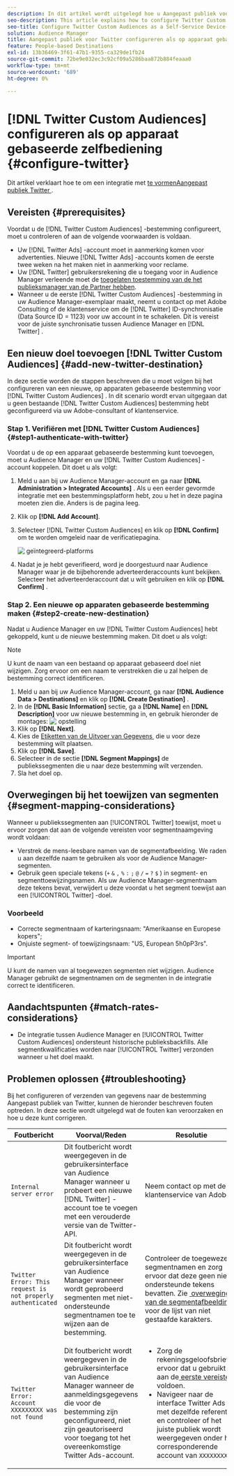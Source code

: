 ```yaml
---
description: In dit artikel wordt uitgelegd hoe u Aangepast publiek voor Twitter kunt configureren voor zowel nieuwe als bestaande integratie.
seo-description: This article explains how to configure Twitter Custom Audiences for both new and existing integrations.
seo-title: Configure Twitter Custom Audiences as a Self-Service Device-Based Destination
solution: Audience Manager
title: Aangepast publiek voor Twitter configureren als op apparaat gebaseerde zelfbediening
feature: People-based Destinations
exl-id: 13b36469-3f61-47b1-9355-ca329de1fb24
source-git-commit: 72be9e032ec3c92cf09a5286baa872b884feaaa0
workflow-type: tm+mt
source-wordcount: '689'
ht-degree: 0%

---
```


# [!DNL Twitter Custom Audiences] configureren als op apparaat gebaseerde zelfbediening {#configure-twitter}

Dit artikel verklaart hoe te om een integratie met [&#x200B; te vormenAangepast publiek Twitter &#x200B;](https://business.twitter.com/en/help/campaign-setup/campaign-targeting/custom-audiences.html).

## Vereisten {#prerequisites}

Voordat u de [!DNL Twitter Custom Audiences] -bestemming configureert, moet u controleren of aan de volgende voorwaarden is voldaan.

* Uw [!DNL Twitter Ads] -account moet in aanmerking komen voor advertenties. Nieuwe [!DNL Twitter Ads] -accounts komen de eerste twee weken na het maken niet in aanmerking voor reclame.
* Uw [!DNL Twitter] gebruikersrekening die u toegang voor in Audience Manager verleende moet de [&#x200B; toegelaten toestemming van de het publieksmanager van de Partner hebben &#x200B;](https://business.twitter.com/en/help/troubleshooting/multi-user-login-faq.html#accesslevels).
* Wanneer u de eerste [!DNL Twitter Custom Audiences] -bestemming in uw Audience Manager-exemplaar maakt, neemt u contact op met Adobe Consulting of de klantenservice om de [!DNL Twitter] ID-synchronisatie (Data Source ID = 1123) voor uw account in te schakelen. Dit is vereist voor de juiste synchronisatie tussen Audience Manager en [!DNL Twitter] .

## Een nieuw doel toevoegen [!DNL Twitter Custom Audiences] {#add-new-twitter-destination}

In deze sectie worden de stappen beschreven die u moet volgen bij het configureren van een nieuwe, op apparaten gebaseerde bestemming voor [!DNL Twitter Custom Audiences] . In dit scenario wordt ervan uitgegaan dat u geen bestaande [!DNL Twitter Custom Audiences] bestemming hebt geconfigureerd via uw Adobe-consultant of klantenservice.

### Stap 1. Verifiëren met [!DNL Twitter Custom Audiences] {#step1-authenticate-with-twitter}

Voordat u de op een apparaat gebaseerde bestemming kunt toevoegen, moet u Audience Manager en uw [!DNL Twitter Custom Audiences] -account koppelen. Dit doet u als volgt:

1. Meld u aan bij uw Audience Manager-account en ga naar **[!DNL Administration > Integrated Accounts]** . Als u een eerder gevormde integratie met een bestemmingsplatform hebt, zou u het in deze pagina moeten zien die. Anders is de pagina leeg.
1. Klik op **[!DNL Add Account]**.
1. Selecteer [!DNL Twitter Custom Audiences] en klik op **[!DNL Confirm]** om te worden omgeleid naar de verificatiepagina.

   ![&#x200B; geïntegreerd-platforms &#x200B;](assets/dbd-integrated-platforms.png)

1. Nadat je je hebt geverifieerd, word je doorgestuurd naar Audience Manager waar je de bijbehorende adverteerderaccounts kunt bekijken. Selecteer het adverteerderaccount dat u wilt gebruiken en klik op **[!DNL Confirm]** .

### Stap 2. Een nieuwe op apparaten gebaseerde bestemming maken {#step2-create-new-destination}

Nadat u Audience Manager en uw [!DNL Twitter Custom Audiences] hebt gekoppeld, kunt u de nieuwe bestemming maken. Dit doet u als volgt:

>[!NOTE]
>
>U kunt de naam van een bestaand op apparaat gebaseerd doel niet wijzigen. Zorg ervoor om een naam te verstrekken die u zal helpen de bestemming correct identificeren.

1. Meld u aan bij uw Audience Manager-account, ga naar **[!DNL Audience Data > Destinations]** en klik op **[!DNL Create Destination]** .
1. In de **[!DNL Basic Information]** sectie, ga a **[!DNL Name]** en **[!DNL Description]** voor uw nieuwe bestemming in, en gebruik hieronder de montages: ![&#x200B; opstelling &#x200B;](assets/dbd-new-basic.png)
1. Klik op **[!DNL Next]**.
1. Kies de [&#x200B; Etiketten van de Uitvoer van Gegevens &#x200B;](/help/using/features/data-export-controls.md#controls-labels) die u voor deze bestemming wilt plaatsen.
1. Klik op **[!DNL Save]**.
1. Selecteer in de sectie **[!DNL Segment Mappings]** de publiekssegmenten die u naar deze bestemming wilt verzenden.
1. Sla het doel op.

## Overwegingen bij het toewijzen van segmenten {#segment-mapping-considerations}

Wanneer u publiekssegmenten aan [!UICONTROL Twitter] toewijst, moet u ervoor zorgen dat aan de volgende vereisten voor segmentnaamgeving wordt voldaan:

* Verstrek de mens-leesbare namen van de segmentafbeelding. We raden u aan dezelfde naam te gebruiken als voor de Audience Manager-segmenten.
* Gebruik geen speciale tekens (`+` `&` `,` `%` `:` `;` `@` `/` `=` `?` `$` ) in segment- en segmenttoewijzingsnamen. Als uw Audience Manager-segmentnaam deze tekens bevat, verwijdert u deze voordat u het segment toewijst aan een [!UICONTROL Twitter] -doel.

### Voorbeeld

* Correcte segmentnaam of karteringsnaam: &quot;Amerikaanse en Europese kopers&quot;;
* Onjuiste segment- of toewijzingsnaam: &quot;US, European 5h0pP3rs&quot;.

>[!IMPORTANT]
>
>U kunt de namen van al toegewezen segmenten niet wijzigen. Audience Manager gebruikt de segmentnamen om de segmenten in de integratie correct te identificeren.

## Aandachtspunten {#match-rates-considerations}

* De integratie tussen Audience Manager en [!UICONTROL Twitter Custom Audiences] ondersteunt historische publieksbackfills. Alle segmentkwalificaties worden naar [!UICONTROL Twitter] verzonden wanneer u het doel maakt.

## Problemen oplossen {#troubleshooting}

Bij het configureren of verzenden van gegevens naar de bestemming Aangepast publiek van Twitter, kunnen de hieronder beschreven fouten optreden. In deze sectie wordt uitgelegd wat de fouten kan veroorzaken en hoe u deze kunt corrigeren.

| Foutbericht | Voorval/Reden | Resolutie |
|---|---|---|
| `Internal server error` | Dit foutbericht wordt weergegeven in de gebruikersinterface van Audience Manager wanneer u probeert een nieuwe [!DNL Twitter] -account toe te voegen met een verouderde versie van de Twitter-API. | Neem contact op met de klantenservice van Adobe. |
| `Twitter Error: This request is not properly authenticated` | Dit foutbericht wordt weergegeven in de gebruikersinterface van Audience Manager wanneer wordt geprobeerd segmenten met niet-ondersteunde segmentnamen toe te wijzen aan de bestemming. | Controleer de toegewezen segmentnamen en zorg ervoor dat deze geen niet-ondersteunde tekens bevatten. Zie [&#x200B; overwegingen van de segmentafbeelding &#x200B;](#segment-mapping-considerations) voor de lijst van niet gestaafde karakters. |
| `Twitter Error: Account XXXXXXXXX was not found` | Dit foutbericht wordt weergegeven in de gebruikersinterface van Audience Manager wanneer de aanmeldingsgegevens die voor de bestemming zijn geconfigureerd, niet zijn geautoriseerd voor toegang tot het overeenkomstige Twitter Ads-account. | <ul><li>Zorg de rekeningsgeloofsbrieven ervoor dat u gebruikt aan de [&#x200B; eerste vereisten &#x200B;](#prerequisites) voldoen.</li><li>Navigeer naar de interface Twitter Ads met dezelfde referenties en controleer of het juiste publiek wordt weergegeven onder het corresponderende account van `XXXXXXXXX` . </li></ul> |